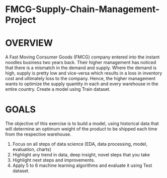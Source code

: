 # FMCG-Supply-Chain-Management-Project

# OVERVIEW

A Fast Moving Consumer Goods (FMCG) company entered into the instant noodles business two
years back. Their higher management has noticed that there is a mismatch in the demand and
supply. Where the demand is high, supply is pretty low and vice-versa which results in a loss in
inventory cost and ultimately loss to the company. Hence, the higher management wants to
optimize the supply quantity in each and every warehouse in the entire country.
Create a model using Train dataset.

# GOALS

The objective of this exercise is to build a model, using historical data that will determine an
optimum weight of the product to be shipped each time from the respective warehouse.
1. Focus on all steps of data science (EDA, data processing, model, evaluation, charts)
2. Highlight any trend in data, deep insight, novel steps that you take
3. Highlight next steps and improvements.
4. Apply 5 to 6 machine learning algorithms and evaluate it using Test dataset.
